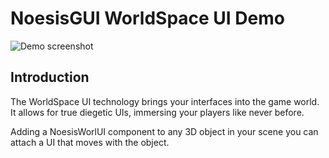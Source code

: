 # NoesisGUI WorldSpace UI Demo

![Demo screenshot](https://noesis.github.io/NoesisGUI/Samples/WorldSpaceUI/Screenshot.png)

## Introduction

The WorldSpace UI technology brings your interfaces into the game world. It allows for true diegetic UIs, immersing your players like never before.

Adding a NoesisWorlUI component to any 3D object in your scene you can attach a UI that moves with the object.